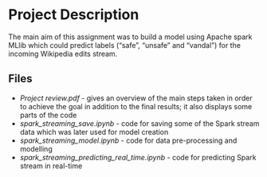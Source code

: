 # Project Description

The main aim of this assignment was to build a model using Apache spark MLlib which could predict labels (“safe”, “unsafe” and “vandal”) for the incoming Wikipedia edits stream. 

## Files

- _Project review.pdf_ - gives an overview of the main steps taken in order to achieve the goal in addition to the final results; it also displays some parts of the code
- _spark_streaming_save.ipynb_ - code for saving some of the Spark stream data which was later used for model creation
- _spark_streaming_model.ipynb_ - code for data pre-processing and modelling
- _spark_streaming_predicting_real_time.ipynb_ - code for predicting Spark stream in real-time
